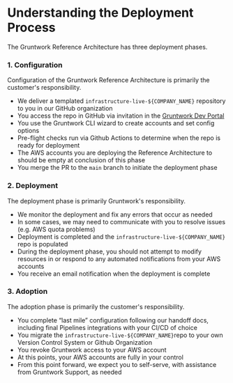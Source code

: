 # Understanding the Deployment Process

The Gruntwork Reference Architecture has three deployment phases.

### 1. Configuration

Configuration of the Gruntwork Reference Architecture is primarily the customer's responsibility.

- We deliver a templated `infrastructure-live-${COMPANY_NAME}` repository to you in our GitHub organization
- You access the repo in GitHub via invitation in the [Gruntwork Dev Portal](https://app.gruntwork.io)
- You use the Gruntwork CLI wizard to create accounts and set config options
- Pre-flight checks run via Github Actions to determine when the repo is ready for deployment
- The AWS accounts you are deploying the Reference Architecture to should be empty at conclusion of this phase
- You merge the PR to the `main` branch to initiate the deployment phase

### 2. Deployment

The deployment phase is primarily Gruntwork's responsibility.

- We monitor the deployment and fix any errors that occur as needed
- In some cases, we may need to communicate with you to resolve issues (e.g. AWS quota problems)
- Deployment is completed and the `infrastructure-live-${COMPANY_NAME}` repo is populated
- During the deployment phase, you should not attempt to modify resources in or respond to any automated notifications from your AWS accounts
- You receive an email notification when the deployment is complete

### 3. Adoption

The adoption phase is primarily the customer's responsibility.

- You complete “last mile” configuration following our handoff docs, including final Pipelines integrations with your CI/CD of choice
- You migrate the `infrastructure-live-${COMPANY_NAME}`repo to your own Version Control System or Github Organization
- You revoke Gruntwork access to your AWS account
- At this points, your AWS accounts are fully in your control
- From this point forward, we expect you to self-serve, with assistance from Gruntwork Support, as needed